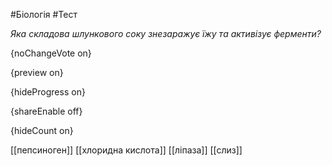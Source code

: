 #Біологія #Тест

*Яка складова шлункового соку знезаражує їжу та активізує ферменти?*

{noChangeVote on}

{preview on}

{hideProgress on}

{shareEnable off}

{hideCount on}

[[пепсиноген]]
[[хлоридна кислота]]
[[ліпаза]]
[[слиз]]
